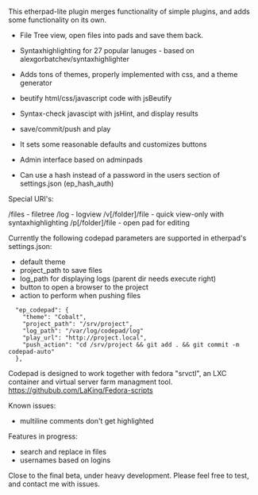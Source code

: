 This etherpad-lite plugin merges functionality of simple plugins, and adds some functionality on its own.

- File Tree view, open files into pads and save them back.
- Syntaxhighlighting for 27 popular lanuges - based on alexgorbatchev/syntaxhighlighter
- Adds tons of themes, properly implemented with css, and a theme generator
- beutify html/css/javascript code with jsBeutify 
- Syntax-check javascipt with jsHint, and display results
- save/commit/push and play

- It sets some reasonable defaults and customizes buttons
- Admin interface based on adminpads
- Can use a hash instead of a password in the users section of settings.json (ep_hash_auth)

Special URI's:

/files - filetree
/log - logview
/v[/folder]/file - quick view-only with syntaxhighlighting
/p[/folder]/file - open pad for editing

Currently the following codepad parameters are supported in etherpad's settings.json:
- default theme
- project_path to save files
- log_path for displaying logs (parent dir needs execute right)
- button to open a browser to the project
- action to perform when pushing files

```
  "ep_codepad": { 
    "theme": "Cobalt",
    "project_path": "/srv/project",
    "log_path": "/var/log/codepad/log"
    "play_url": "http://project.local",
    "push_action": "cd /srv/project && git add . && git commit -m codepad-auto"
  },
```

Codepad is designed to work together with fedora "srvctl", an LXC container and virtual server farm managment tool.
https://githubub.com/LaKing/Fedora-scripts

Known issues:
- multiline comments don't get highlighted

Features in progress:
- search and replace in files
- usernames based on logins

Close to the final beta, under heavy development.
Please feel free to test, and contact me with issues.
